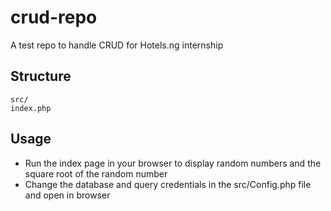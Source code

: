 # crud-repo
A test repo to handle CRUD for Hotels.ng internship

## Structure

```
src/
index.php
```

## Usage

* Run the index page in your browser to display random numbers and the square root of the random number
* Change the database and query credentials in the src/Config.php file and open in browser
